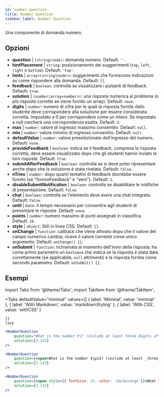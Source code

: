 ```yaml
---
id: number-question 
title: Number Question
sidebar_label: Number Question
---
```


Una componente di domanda numero.

## Opzioni

* __question__ | `(string|node)`: domanda numero. Default: `''`.
* __hintPlacement__ | `string`: posizionamento dei suggerimenti (`top`, `left`, `right` o `bottom`). Default: `'top'`.
* __hints__ | `array<(string|node)>`: suggerimenti che forniscono indicazioni su come rispondere alla domanda. Default: `[]`.
* __feedback__ | `boolean`: controlla se visualizzare i pulsanti di feedback. Default: `true`.
* __solution__ | `(number|array<number>)`: una risposta numerica al problema (o più risposte corrette se viene fornito un array). Default: `none`.
* __digits__ | `number`: numero di cifre per le quali la risposta fornita dallo studente deve corrispondere alla soluzione per essere considerata corretta. Impostato a 0 per corrispondere come un intero. Se impostato a null cercherà una corrispondenza esatta. Default: `3`.
* __max__ | `number`: valore di ingresso massimo consentito. Default: `null`.
* __min__ | `number`: valore minimo di ingresso consentito. Default: `null`.
* __defaultValue__ | `number`: valore preselezionato dell'ingresso del numero. Default: `none`.
* __provideFeedback__ | `boolean`: indica se il feedback, compresa la risposta corretta, deve essere visualizzato dopo che gli studenti hanno inviato le loro risposte. Default: `true`.
* __submitAfterFeedback__ | `boolean`: controlla se si deve poter ripresentare anche dopo che la soluzione è stata rivelata. Default: `false`.
* __nTries__ | `number`: dopo quanti tentativi di feedback dovrebbe essere fornito (se "fornireFeedback" è "vero"). Default: `1`.
* __disableSubmitNotification__ | `boolean`: controlla se disabilitare le notifiche di presentazione. Default: `false`.
* __chat__ | `boolean`: controlla se l'elemento deve avere una chat integrata. Default: `false`.
* __until__ | `Date`: il tempo necessario per consentire agli studenti di presentare le risposte. Default: `none`.
* __points__ | `number`: numero massimo di punti assegnati in classifica. Default: `10`.
* __style__ | `object`: Stili in linea CSS. Default: `{}`.
* __onChange__ | `function`: callback che viene attivato dopo che il valore del campo numerico cambia; riceve il valore corrente come unico argomento. Default: `onChange() {}`.
* __onSubmit__ | `function`: richiamata al momento dell'invio della risposta; ha come primo parametro un `booleano` che indica se la risposta è stata data correttamente (se applicabile, `null` altrimenti) e la risposta fornita come secondo parametro. Default: `onSubmit() {}`.


## Esempi

import Tabs from '@theme/Tabs';
import TabItem from '@theme/TabItem';

<Tabs
    defaultValue="minimal"
    values={[
        { label: 'Minimal', value: 'minimal' },
        { label: 'With Markdown', value: 'markdownStyling' },
        { label: 'With CSS', value: 'withCSS' }
        
    ]}
    lazy
>

<TabItem value="minimal">

```jsx live
<NumberQuestion
    question="What is the number Pi? (include at least three digits after the decimal point)"
    solution={3.142}
/>
```
</TabItem>

<TabItem value="markdownStyling">

```jsx live
<NumberQuestion
    question={<span>What is the number $\pi$? (include at least _three_ digits after the decimal point)</span>}
    solution={3.142}
/>
```
</TabItem>

<TabItem value="withCSS">

```jsx live
<NumberQuestion
    question={<span style={{ fontSize: 25, color: 'darkorange'}}>What is the number PI - three digits after the period</span>}
    solution={3.142}
/>
```
</TabItem>

</Tabs>
